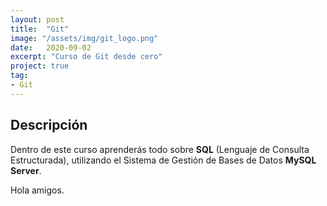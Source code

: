 ```yaml
---
layout: post
title:  "Git"
image: "/assets/img/git_logo.png"
date:   2020-09-02
excerpt: "Curso de Git desde cero"
project: true
tag:
- Git
---
```


## Descripción

Dentro de este curso aprenderás todo sobre **SQL** (Lenguaje de Consulta Estructurada), utilizando el Sistema de Gestión de Bases de Datos **MySQL Server**.

Hola amigos.
